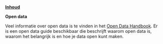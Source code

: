 **[Inhoud](ToC.md)**

**Open data**

Veel informatie over open data is te vinden in het [Open Data Handbook](http://opendatahandbook.org/). Er is een open data guide beschikbaar die beschrijft waarom open data is, waarom het belangrijk is en hoe je data open kunt maken.
